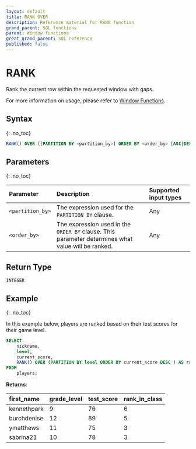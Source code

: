 ```yaml
---
layout: default
title: RANK OVER
description: Reference material for RANK function
grand_parent: SQL functions
parent: Window functions
great_grand_parent: SQL reference
published: false
---
```


# RANK

Rank the current row within the requested window with gaps.

For more information on usage, please refer to [Window Functions](./index.md).

## Syntax
{: .no_toc}

```sql
RANK() OVER ([PARTITION BY <partition_by>] ORDER BY <order_by> [ASC|DESC] )
```

## Parameters 
{: .no_toc}

| Parameter | Description                                      |Supported input types | 
| :--------- | :------------------------------------------------ | :------------| 
| `<partition_by>`   | The expression used for the `PARTITION BY` clause.                                                 | Any |
| `<order_by>`   | The expression used in the `ORDER BY` clause. This parameter determines what value will be ranked. | Any |

## Return Type
`INTEGER`

## Example
{: .no_toc}

In this example below, players are ranked based on their test scores for their game level.

```sql
SELECT
	nickname,
	level,
	current_score,
	RANK() OVER (PARTITION BY level ORDER BY current_score DESC ) AS rank_in_game
FROM
	players;
```

**Returns**:

| first_name | grade_level | test_score | rank_in_class |
|:-----------|:------------|:-----------|:--------------|
| kennethpark      |           9 |         76 |             6 |
| burchdenise      |          12 |         89 |             5 |
| ymatthews       |          11 |         75 |             3 |
| sabrina21    |          10 |         78 |             3 |

